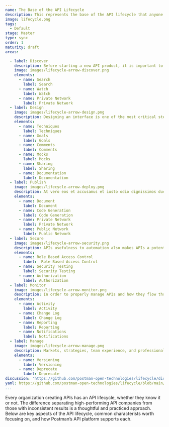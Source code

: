 ```yaml
---
name: The Base of the API Lifecycle
description: This represents the base of the API lifecycle that anyone should be thinking about.
image: lifecycle.png
tags:
  - Default
stage: Master
type: sync
order: 1
maturity: draft
areas:  

  - label: Discover
    description: Before starting a new API product, it is important to discover if the solution to the problem you're trying to solve already exists. Building on already existing functionality brings products and services to market faster. Postman has a number of features that makes this discovery step easier.
    image: images/lifecycle-arrow-discover.png
    elements:
      - name: Search
        label: Search
      - name: Watch
        label: Watch
      - name: Private Network
        label: Private Network
  - label: Design
    image: images/lifecycle-arrow-design.png
    description: Designing an interface is one of the most critical steps in the API's lifecycle. It involves making decisions on how the interface will look and feel when used. American software engineer Grady Booch calls these decisions "significant", where significance is measured by the cost of change. Once your API has its first user, the cost of changing that interface increases significantly. Applying the appropriate rigor at this stage of the lifecycle will decrease the likelihood that change is necessary later. 
    elements:
      - name: Techniques
        label: Techniques    
      - name: Goals
        label: Goals   
      - name: Comments
        label: Comments      
      - name: Mocks
        label: Mocks      
      - name: Sharing
        label: Sharing      
      - name: Documentation
        label: Documentation 
  - label: Publish
    image: images/lifecycle-arrow-deploy.png
    description: At vero eos et accusamus et iusto odio dignissimos ducimus qui blanditiis praesentium voluptatum deleniti atque corrupti quos dolores et quas molestias excepturi sint occaecati cupiditate non provident, similique sunt in culpa qui officia deserunt mollitia animi, id est laborum et dolorum fuga. Et harum quidem rerum facilis est et expedita distinctio.
    elements:
      - name: Document
        label: Document      
      - name: Code Generation
        label: Code Generation   
      - name: Private Network
        label: Private Network   
      - name: Public Network
        label: Public Network     
  - label: Secure
    image: images/lifecycle-arrow-security.png
    description: APIs usefulness to automation also makes APIs a potential target for malicious actors. Ensuring security is accounted for and applied consistently for all APIs produced is an incredibly important step. 
    elements:
      - name: Role Based Access Control
        label:  Role Based Access Control      
      - name: Security Testing
        label: Security Testing      
      - name: Authorization
        label: Authorization 
  - label: Monitor
    image: images/lifecycle-arrow-monitor.png
    description: In order to properly manage APIs and how they flow through the API lifecycle, it is vital to have accurate and up-to-date information. Postman provides a number of useful features to track APIs across the platform.
    elements:
      - name: Activity
        label: Activity  
      - name: Change Log
        label: Change Log  
      - name: Reporting
        label: Reporting  
      - name: Notifications
        label: Notifications                          
  - label: Manage
    image: images/lifecycle-arrow-manage.png
    description: Markets, strategies, team experience, and professional expectations change. So too do APIs. Changing an interface is no trivial task, however, given the number of people that may depend on it. Learning to prioritize and schedule changes to minimize the negative impacts is a skill. Thankfully, Postman includes features to navigate through this important step.
    elements:
      - name: Versioning
        label: Versioning
      - name: Deprecate
        label: Deprecate         
discussion: 'https://github.com/postman-open-technologies/lifecycle/discussions/27'
yaml: https://github.com/postman-open-technologies/lifecycle/blob/main/_blueprints/base.md
...
```

<p>Every organization creating APIs has an API lifecycle, whether they know it or not. The difference separating high-performing API companies from those with inconsistent results is a thoughtful and practiced approach. Below are key aspects of the API lifecycle, common characterists worth focusing on, and how Postman’s API platform supports each. </p>
